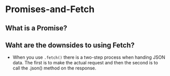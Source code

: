 # Promises-and-Fetch


## What is a Promise?


## Waht are the downsides to using Fetch?

* When you use ```.fetch()``` there is a two-step process when handing JSON data.
The first is to make the actual request and then the second is to call the .json() method
on the response.